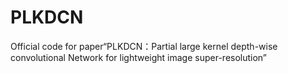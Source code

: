 # PLKDCN
Official code for paper“PLKDCN：Partial large kernel depth-wise convolutional Network for lightweight image super-resolution”
